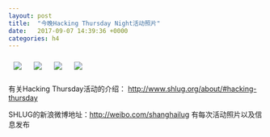 ```yaml
---
layout: post
title:  "今晚Hacking Thursday Night活动照片"
date:   2017-09-07 14:39:36 +0000
categories: h4
---
```


[<img style='margin:10px;' src='/res2017/h907.h4/h907_2021_1900+08.1920p.jpg'>](/res2017/h907.h4/h907_2021_1900+08.JPG)
[<img style='margin:10px;' src='/res2017/h907.h4/h907_2024_1300+08.1920p.jpg'>](/res2017/h907.h4/h907_2024_1300+08.JPG)
[<img style='margin:10px;' src='/res2017/h907.h4/h907_2041_2900+08.1920p.jpg'>](/res2017/h907.h4/h907_2041_2900+08.JPG)
[<img style='margin:10px;' src='/res2017/h907.h4/h907_2101_3300+08.1920p.jpg'>](/res2017/h907.h4/h907_2101_3300+08.JPG)

有关Hacking Thursday活动的介绍：
http://www.shlug.org/about/#hacking-thursday

SHLUG的新浪微博地址：http://weibo.com/shanghailug 有每次活动照片以及信息发布


